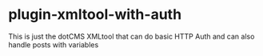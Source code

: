 # plugin-xmltool-with-auth
This is just the dotCMS XMLtool that can do basic HTTP Auth and can also handle posts with variables
